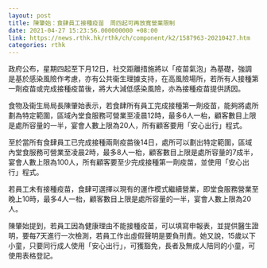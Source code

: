 ```yaml
---
layout: post
title: 陳肇始：食肆員工接種疫苗　周四起可再放寬營業限制
date: 2021-04-27 15:23:56.000000000 +08:00
link: https://news.rthk.hk/rthk/ch/component/k2/1587963-20210427.htm
categories: rthk
---
```


政府公布，星期四起至下月12日，社交距離措施將以「疫苗氣泡」為基礎，強調是基於感染風險作考慮，亦有公共衞生理據支持，在高風險場所，若所有人接種第一劑疫苗或完成接種疫苗後，將大大減低感染風險，亦為接種疫苗提供誘因。

食物及衞生局局長陳肇始表示，若食肆所有員工完成接種第一劑疫苗，能夠將處所劃為特定範圍，區域內堂食服務可營業至凌晨12時，最多6人一枱，顧客數目上限是處所容量的一半，宴會人數上限為20人，所有顧客要用「安心出行」程式。

至於當所有食肆員工已完成接種兩劑疫苗後14日，處所可以劃出特定範圍，區域內堂食服務可營業至凌晨2時，最多8人一枱，顧客數目上限是處所容量的7成半，宴會人數上限為100人，所有顧客要至少完成接種第一劑疫苗，並使用「安心出行」程式。

若員工未有接種疫苗，食肆可選擇以現有的運作模式繼續營業，即堂食服務營業至晚上10時，最多4人一枱，顧客數目上限是處所容量的一半，宴會人數上限為20人。

陳肇始提到，若員工因為健康理由不能接種疫苗，可以填寫申報表，並提供醫生證明，要每7天進行一次檢測，若員工作出虛假聲明是要負刑責。她又說，15歲以下小童，只要同行成人使用「安心出行」，可獲豁免，長者及無成人陪同的小童，可使用表格登記。
